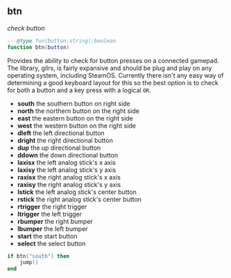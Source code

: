 ## btn

_check button_

```lua
---@type fun(button:string):boolean
function btn(button)
```

Provides the ability to check for button presses on a connected gamepad. The library, gilrs, is fairly expansive and should be plug and play on any operating system, including SteamOS. Currently there isn't any easy way of determining a good keyboard layout for this so the best option is to check for both a button and a key press with a logical `OR`.

- **south** the southern button on right side
- **north** the northern button on the right side
- **east** the eastern button on the right side
- **west** the western button on the right side
- **dleft** the left directional button
- **dright** the right directional button
- **dup** the up directional button
- **ddown** the down directional button
- **laxisx** the left analog stick's x axis
- **laxisy** the left analog stick's y axis
- **raxisx** the right analog stick's x axis
- **raxisy** the right analog stick's y axis
- **lstick** the left analog stick's center button
- **rstick** the right analog stick's center button
- **rtrigger** the right trigger
- **ltrigger** the left trigger
- **rbumper** the right bumper
- **lbumper** the left bumper
- **start** the start button
- **select** the select button

```lua
if btn("south") then
    jump()
end
```
